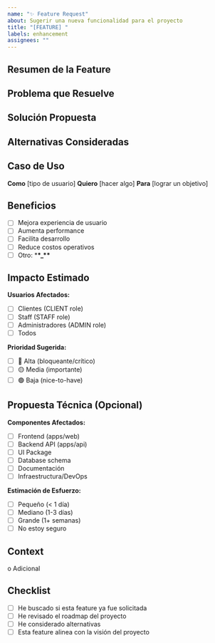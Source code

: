 ```yaml
---
name: "✨ Feature Request"
about: Sugerir una nueva funcionalidad para el proyecto
title: "[FEATURE] "
labels: enhancement
assignees: ""
---
```


## Resumen de la Feature

<!-- Una descripción clara y concisa de la feature que propones -->

## Problema que Resuelve

<!-- ¿Este feature request está relacionado con un problema? Descríbelo -->
<!-- Ej: "Estoy frustrado cuando..." -->

## Solución Propuesta

<!-- Una descripción clara y concisa de lo que quieres que suceda -->

## Alternativas Consideradas

<!-- Describe cualquier solución o feature alternativa que hayas considerado -->

## Caso de Uso

<!-- Describe un escenario específico donde esta feature sería útil -->

**Como** [tipo de usuario]
**Quiero** [hacer algo]
**Para** [lograr un objetivo]

## Beneficios

<!-- Qué valor aporta esta feature al proyecto/usuarios -->

- [ ] Mejora experiencia de usuario
- [ ] Aumenta performance
- [ ] Facilita desarrollo
- [ ] Reduce costos operativos
- [ ] Otro: \***\*\_\*\***

## Impacto Estimado

**Usuarios Afectados:**

- [ ] Clientes (CLIENT role)
- [ ] Staff (STAFF role)
- [ ] Administradores (ADMIN role)
- [ ] Todos

**Prioridad Sugerida:**

- [ ] 🔴 Alta (bloqueante/crítico)
- [ ] 🟡 Media (importante)
- [ ] 🟢 Baja (nice-to-have)

## Propuesta Técnica (Opcional)

<!-- Si tienes ideas sobre cómo implementar esto, compártelas -->

**Componentes Afectados:**

- [ ] Frontend (apps/web)
- [ ] Backend API (apps/api)
- [ ] UI Package
- [ ] Database schema
- [ ] Documentación
- [ ] Infraestructura/DevOps

**Estimación de Esfuerzo:**

- [ ] Pequeño (< 1 día)
- [ ] Mediano (1-3 días)
- [ ] Grande (1+ semanas)
- [ ] No estoy seguro

## Context

o Adicional

<!-- Screenshots, mockups, links, referencias, etc. -->

## Checklist

- [ ] He buscado si esta feature ya fue solicitada
- [ ] He revisado el roadmap del proyecto
- [ ] He considerado alternativas
- [ ] Esta feature alinea con la visión del proyecto
